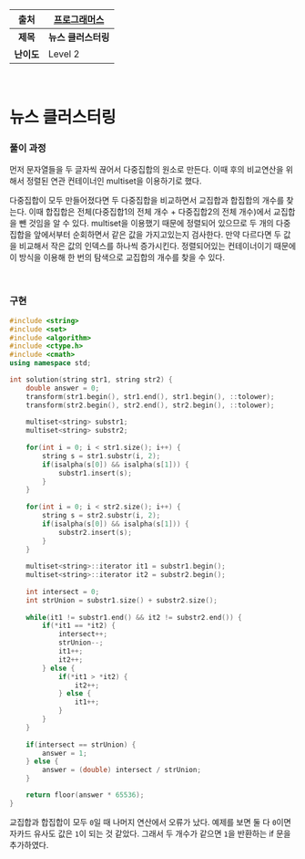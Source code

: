 |    출처    | [프로그래머스](https://programmers.co.kr/learn/courses/30/lessons/17677) |
| :--------: | ------------------------------------------------------------ |
|  **제목**  | **뉴스 클러스터링**                                          |
| **난이도** | Level 2                                                      |

<br />

# 뉴스 클러스터링

### 풀이 과정

먼저 문자열들을 두 글자씩 끊어서 다중집합의 원소로 만든다. 이때 후의 비교연산을 위해서 정렬된 연관 컨테이너인 multiset을 이용하기로 했다.

다중집합이 모두 만들어졌다면 두 다중집합을 비교하면서 교집합과 합집합의 개수를 찾는다. 이때 합집합은 전체(다중집합1의 전체 개수 + 다중집합2의 전체 개수)에서 교집합을 뺀 것임을 알 수 있다. multiset을 이용했기 때문에 정렬되어 있으므로 두 개의 다중집합을 앞에서부터 순회하면서 같은 값을 가지고있는지 검사한다. 만약 다르다면 두 값을 비교해서 작은 값의 인덱스를 하나씩 증가시킨다. 정렬되어있는 컨테이너이기 때문에 이 방식을 이용해 한 번의 탐색으로 교집합의 개수를 찾을 수 있다.

<br />

### 구현

```c++
#include <string>
#include <set>
#include <algorithm>
#include <ctype.h>
#include <cmath>
using namespace std;

int solution(string str1, string str2) {
    double answer = 0;
    transform(str1.begin(), str1.end(), str1.begin(), ::tolower);
    transform(str2.begin(), str2.end(), str2.begin(), ::tolower);
    
    multiset<string> substr1;
    multiset<string> substr2;
    
    for(int i = 0; i < str1.size(); i++) {
        string s = str1.substr(i, 2);
        if(isalpha(s[0]) && isalpha(s[1])) {
            substr1.insert(s);
        }
    }
    
    for(int i = 0; i < str2.size(); i++) {
        string s = str2.substr(i, 2);
        if(isalpha(s[0]) && isalpha(s[1])) {
            substr2.insert(s);
        }
    }
    
    multiset<string>::iterator it1 = substr1.begin();
    multiset<string>::iterator it2 = substr2.begin();
    
    int intersect = 0;
    int strUnion = substr1.size() + substr2.size();
    
    while(it1 != substr1.end() && it2 != substr2.end()) {
        if(*it1 == *it2) {
            intersect++;
            strUnion--;
            it1++;
            it2++;
        } else {
            if(*it1 > *it2) {
                it2++;
            } else {
                it1++;
            }
        }
    }
    
    if(intersect == strUnion) {
        answer = 1;
    } else {
        answer = (double) intersect / strUnion;
    }

    return floor(answer * 65536);
}
```

교집합과 합집합이 모두 `0`일 때 나머지 연산에서 오류가 났다. 예제를 보면 둘 다 `0`이면 자카드 유사도 값은 `1`이 되는 것 같았다. 그래서 두 개수가 같으면 `1`을 반환하는 if 문을 추가하였다.

